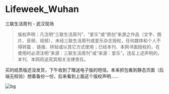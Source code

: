 # Lifeweek_Wuhan
 三联生活周刊 - 武汉现场

> 版权声明：凡注明“三联生活周刊”、“爱乐”或“原创”来源之作品（文字、图片、音频、视频），未经三联生活周刊或爱乐杂志授权，任何媒体和个人不得转载 、链接、转贴或以其它方式使用；已经本刊、本网书面授权的，在使用时必须注明“来源：三联生活周刊”或“来源：爱乐”。违反上述声明的，本刊、本网将追究其相关法律责任。

买的纸质版还没发货，下午收到了赠送电子版的短信。本来抓包看到静态页面（后端无校验）想着备份一份，后来看到上面这个版权声明……

![bg](https://i1.yuangezhizao.cn/Win-10/1581662933280whwao.jpg!webp)
